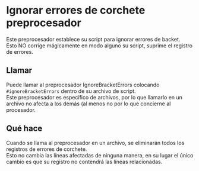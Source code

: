 # Ignorar errores de corchete preprocesador

Este preprocesador establece su script para ignorar errores de backet.  
Esto NO corrige mágicamente en modo alguno su script, suprime el registro de errores.

## Llamar

Puede llamar al preprocesador IgnoreBracketErrors colocando `#ignoreBracketErrors` dentro de su archivo de script.  
Este preprocesador es específico de archivos, por lo que llamarlo en un archivo no afecta a los demás (al menos no por lo que concierne al procesador.

## Qué hace

Cuando se llama al preprocesador en un archivo, se eliminarán todos los registros de errores de corchete.  
Esto no cambia las líneas afectadas de ninguna manera, en su lugar el único cambio es que su registro no contendrá las líneas relacionadas.